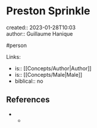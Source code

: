 # Preston Sprinkle

created:: 2023-01-28T10:03  
author:: Guillaume Hanique

#person

Links:

- is:: [[Concepts/Author\|Author]]
- is:: [[Concepts/Male\|Male]]
- biblical:: no

## References

- -
